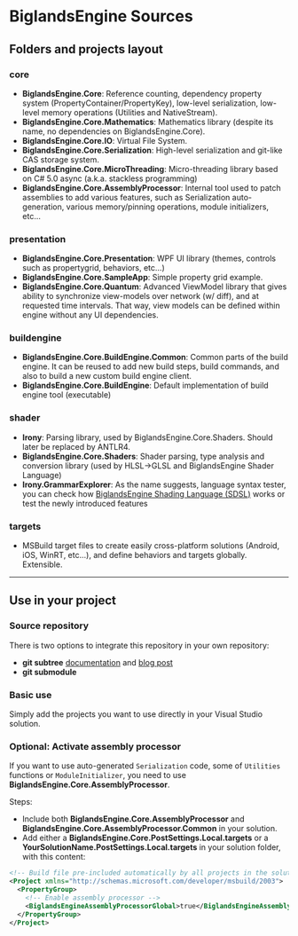BiglandsEngine Sources
=============

Folders and projects layout
---------------------------

### core ###

* __BiglandsEngine.Core__:
   Reference counting, dependency property system (PropertyContainer/PropertyKey), low-level serialization, low-level memory operations (Utilities and NativeStream).
* __BiglandsEngine.Core.Mathematics__:
   Mathematics library (despite its name, no dependencies on BiglandsEngine.Core).
* __BiglandsEngine.Core.IO__:
   Virtual File System.
* __BiglandsEngine.Core.Serialization__:
   High-level serialization and git-like CAS storage system.
* __BiglandsEngine.Core.MicroThreading__:
   Micro-threading library based on C# 5.0 async (a.k.a. stackless programming)
* __BiglandsEngine.Core.AssemblyProcessor__:
   Internal tool used to patch assemblies to add various features, such as Serialization auto-generation, various memory/pinning operations, module initializers, etc...
   
### presentation ###

* __BiglandsEngine.Core.Presentation__: WPF UI library (themes, controls such as propertygrid, behaviors, etc...)
* __BiglandsEngine.Core.SampleApp__: Simple property grid example.
* __BiglandsEngine.Core.Quantum__: Advanced ViewModel library that gives ability to synchronize view-models over network (w/ diff), and at requested time intervals. That way, view models can be defined within engine without any UI dependencies.

### buildengine ###

* __BiglandsEngine.Core.BuildEngine.Common__:
   Common parts of the build engine. It can be reused to add new build steps, build commands, and also to build a new custom build engine client.
* __BiglandsEngine.Core.BuildEngine__: Default implementation of build engine tool (executable)

### shader ###

* __Irony__: Parsing library, used by BiglandsEngine.Core.Shaders. Should later be replaced by ANTLR4.
* __BiglandsEngine.Core.Shaders__: Shader parsing, type analysis and conversion library (used by HLSL->GLSL and BiglandsEngine Shader Language)
* __Irony.GrammarExplorer__: As the name suggests, language syntax tester, you can check how [BiglandsEngine Shading Language (SDSL)](https://doc.BiglandsEngine3d.net/latest/en/manual/graphics/effects-and-shaders/shading-language/index.html) works or test the newly introduced features

### targets ###

* MSBuild target files to create easily cross-platform solutions (Android, iOS, WinRT, etc...), and define behaviors and targets globally. Extensible.

----------

Use in your project
-------------------

### Source repository ###

There is two options to integrate this repository in your own repository:

* __git subtree__ [documentation](https://github.com/git/git/blob/master/contrib/subtree/git-subtree.txt) and [blog post](http://psionides.eu/2010/02/04/sharing-code-between-projects-with-git-subtree/)
* __git submodule__

### Basic use ###

Simply add the projects you want to use directly in your Visual Studio solution.

### Optional: Activate assembly processor ###

If you want to use auto-generated `Serialization` code, some of `Utilities` functions or `ModuleInitializer`, you need to use __BiglandsEngine.Core.AssemblyProcessor__.

Steps:

* Include both __BiglandsEngine.Core.AssemblyProcessor__ and __BiglandsEngine.Core.AssemblyProcessor.Common__ in your solution.
* Add either a __BiglandsEngine.Core.PostSettings.Local.targets__ or a __YourSolutionName.PostSettings.Local.targets__ in your solution folder, with this content:

```xml
<!-- Build file pre-included automatically by all projects in the solution -->
<Project xmlns="http://schemas.microsoft.com/developer/msbuild/2003">
  <PropertyGroup>
    <!-- Enable assembly processor -->
    <BiglandsEngineAssemblyProcessorGlobal>true</BiglandsEngineAssemblyProcessorGlobal>
  </PropertyGroup>
</Project>
```

